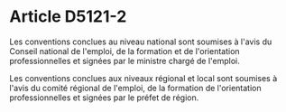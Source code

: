 # Article D5121-2

Les conventions conclues au niveau national sont soumises à l'avis du Conseil national de l'emploi, de la formation et de l'orientation professionnelles et signées par le ministre chargé de l'emploi. 

  
Les conventions conclues aux niveaux régional et local sont soumises à l'avis du comité régional de l'emploi, de la formation de l'orientation professionnelles et signées par le préfet de région.